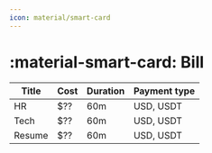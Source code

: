 ```yaml
---
icon: material/smart-card
---
```


# :material-smart-card: Bill



| Title | Cost  | Duration          | Payment type  |
|-------|-------|-------------------|---------------|
| HR    | $??   | 60m               | USD, USDT 
| Tech  | $??   | 60m               | USD, USDT 
| Resume| $??   | 60m               | USD, USDT
